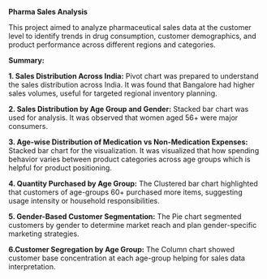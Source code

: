 **Pharma Sales Analysis**

This project aimed to analyze pharmaceutical sales data at the customer level to identify trends in drug consumption, customer demographics, and product performance across different regions and categories.

**Summary:**

**1. Sales Distribution Across India:**
Pivot chart was prepared to understand the sales distribution across India. It was found that Bangalore had higher sales volumes, useful for targeted regional inventory planning.

**2. Sales Distribution by Age Group and Gender:**
Stacked bar chart was used for analysis. It was observed that women aged 56+ were major consumers.

**3. Age-wise Distribution of Medication vs Non-Medication Expenses:**
Stacked bar chart for the visualization. It was visualized that how spending behavior varies between product categories across age groups which is helpful for product positioning.

**4. Quantity Purchased by Age Group:**
The Clustered bar chart highlighted that customers of age-groups 60+ purchased more items, suggesting usage intensity or household responsibilities.

**5. Gender-Based Customer Segmentation:**
The Pie chart segmented customers by gender to determine market reach and plan gender-specific marketing strategies.

**6.Customer Segregation by Age Group:**
The Column chart showed customer base concentration at each age-group helping for sales data interpretation.

